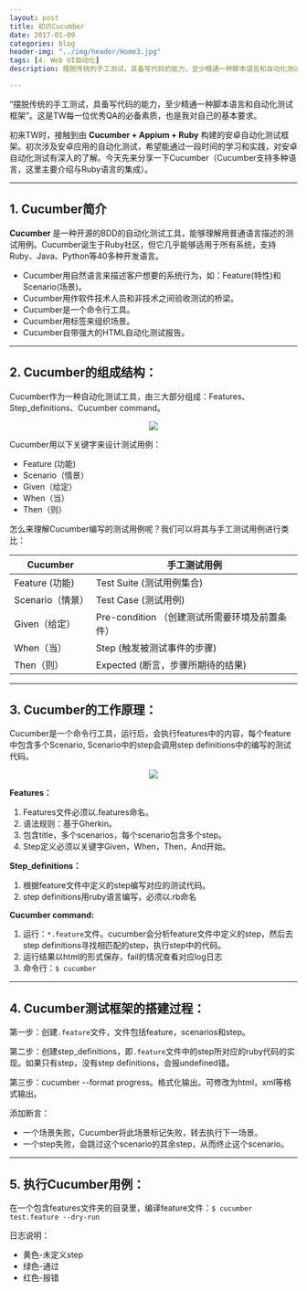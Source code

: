 ```yaml
---
layout: post
title: 初识Cucumber
date: 2017-01-09
categories: blog
header-img: "../img/header/Home3.jpg"
tags: [4. Web UI自动化]
description: 摆脱传统的手工测试，具备写代码的能力，至少精通一种脚本语言和自动化测试框架”。这是TW每一位优秀QA的必备素质，也是我对自己的基本要求。

---
```

 
“摆脱传统的手工测试，具备写代码的能力，至少精通一种脚本语言和自动化测试框架”。这是TW每一位优秀QA的必备素质，也是我对自己的基本要求。
 
初来TW时，接触到由 **Cucumber + Appium + Ruby** 构建的安卓自动化测试框架。初次涉及安卓应用的自动化测试，希望能通过一段时间的学习和实践，对安卓自动化测试有深入的了解。今天先来分享一下Cucumber（Cucumber支持多种语言，这里主要介绍与Ruby语言的集成）。 

---

## 1. Cucumber简介

**Cucumber** 是一种开源的BDD的自动化测试工具，能够理解用普通语言描述的测试用例。Cucumber诞生于Ruby社区，但它几乎能够适用于所有系统，支持Ruby、Java、Python等40多种开发语言。

* Cucumber用自然语言来描述客户想要的系统行为，如：Feature(特性)和Scenario(场景)。
* Cucumber用作软件技术人员和非技术之间验收测试的桥梁。
* Cucumber是一个命令行工具。
* Cucumber用标签来组织场景。
* Cucumber自带强大的HTML自动化测试报告。

---

## 2. Cucumber的组成结构：

Cucumber作为一种自动化测试工具，由三大部分组成：Features、Step_definitions、Cucumber command。

<center>
    <p><img src="{{site.baseurl }}/img/cucumber/Cucumber1.png" align="center"></p>
</center>

Cucumber用以下关键字来设计测试用例：

* Feature (功能)
* Scenario（情景）
* Given（给定）
* When（当）
* Then（则）

怎么来理解Cucumber编写的测试用例呢？我们可以将其与手工测试用例进行类比：

 Cucumber | 手工测试用例
--------- | -------------
 Feature (功能)  | Test Suite (测试用例集合)
 Scenario（情景）  | Test Case (测试用例)
 Given（给定）  | Pre-condition （创建测试所需要环境及前置条件）
 When（当）  | Step (触发被测试事件的步骤)
 Then（则）  | Expected  (断言，步骤所期待的结果)

---

## 3. Cucumber的工作原理：

Cucumber是一个命令行工具，运行后，会执行features中的内容，每个feature中包含多个Scenario, Scenario中的step会调用step definitions中的编写的测试代码。 

<center>
    <p><img src="{{site.baseurl }}/img/cucumber/Cucumber2.png" align="center"></p>
</center>

**Features：**
1. Features文件必须以.features命名。
2. 语法规则：基于Gherkin。
3. 包含title，多个scenarios，每个scenario包含多个step。
4. Step定义必须以关键字Given，When，Then，And开始。

**Step_definitions：**
1. 根据feature文件中定义的step编写对应的测试代码。
2. step definitions用ruby语言编写，必须以.rb命名

**Cucumber command:**
1. 运行：`*.feature`文件。cucumber会分析feature文件中定义的step，然后去step definitions寻找相匹配的step，执行step中的代码。
2. 运行结果以html的形式保存，fail的情况查看对应log日志
3. 命令行：`$ cucumber`

---

## 4. Cucumber测试框架的搭建过程：
第一步：创建`.feature`文件，文件包括feature，scenarios和step。

第二步：创建step_definitions，即`.feature`文件中的step所对应的ruby代码的实现。如果只有step，没有step definitions，会报undefined错。

第三步：cucumber --format progress。格式化输出。可修改为html，xml等格式输出。

添加断言： 

* 一个场景失败，Cucumber将此场景标记失败，转去执行下一场景。
* 一个step失败，会跳过这个scenario的其余step，从而终止这个scenario。
 
---
 
## 5. 执行Cucumber用例：

在一个包含features文件夹的目录里，编译feature文件：`$ cucumber test.feature --dry-run`
 
日志说明：

* 黄色-未定义step
* 绿色-通过
* 红色-报错
